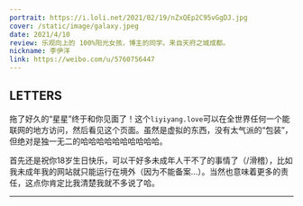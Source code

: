 ```yaml
---
portrait: https://i.loli.net/2021/02/19/nZxQEp2C95vGgDJ.jpg
cover: /static/image/galaxy.jpeg
date: 2021/4/10
review: 乐观向上的 100%阳光女孩，博主的同学。来自天府之城成都。
nickname: 李伊洋
link: https://weibo.com/u/5760756447
---
```


## LETTERS

拖了好久的“星星”终于和你见面了！这个`liyiyang.love`可以在全世界任何一个能联网的地方访问，然后看见这个页面。虽然是虚拟的东西，没有太气派的“包装”，但绝对是独一无二的哈哈哈哈哈哈哈哈哈哈。

首先还是祝你18岁生日快乐，可以干好多未成年人干不了的事情了（/滑稽），比如我未成年我的网站就只能运行在境外（因为不能备案...）。当然也意味着更多的责任，这点你肯定比我清楚我就不多说了哈。

<hr />
